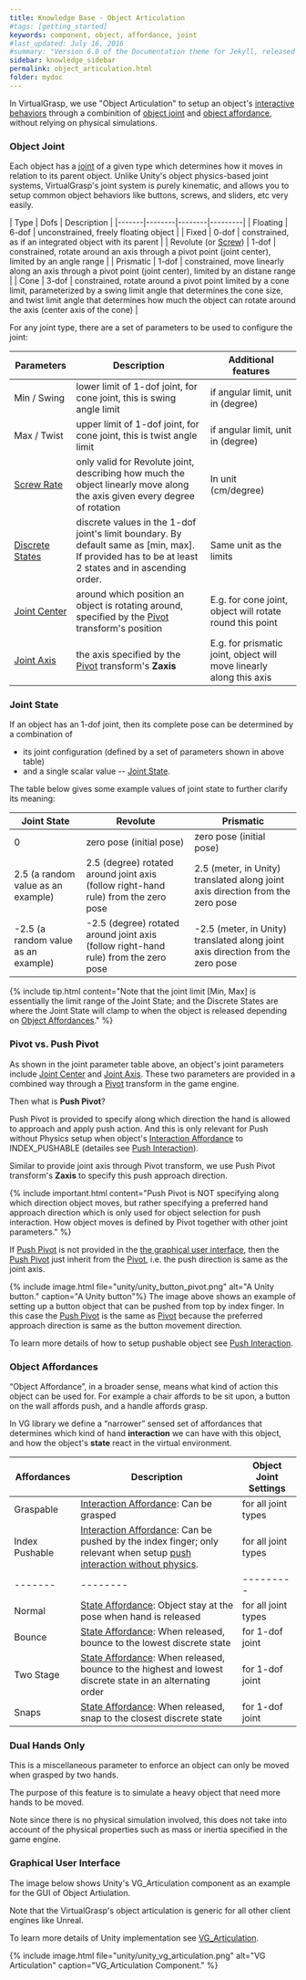 ```yaml
---
title: Knowledge Base - Object Articulation
#tags: [getting_started]
keywords: component, object, affordance, joint
#last_updated: July 16, 2016
#summary: "Version 6.0 of the Documentation theme for Jekyll, released July 4, 2016, implements relative links so you can view the files offline or on any server without configuring urls and baseurls. Additionally, you can store pages in subdirectories. Templates for alerts and images are available."
sidebar: knowledge_sidebar
permalink: object_articulation.html
folder: mydoc
---
```


In VirtualGrasp, we use "Object Articulation" to setup an object's 
<a href="#" data-toggle="tooltip" data-original-title="{{site.data.glossary.InteractiveBehaviors}}">interactive behaviors</a> through a combinition of
<a href="#" data-toggle="tooltip" data-original-title="{{site.data.glossary.Joint}}">object joint</a> and
<a href="#" data-toggle="tooltip" data-original-title="{{site.data.glossary.Affordance}}">object affordance</a>,
without relying on physical simulations.

### Object Joint

Each object has a <a href="#" data-toggle="tooltip" data-original-title="{{site.data.glossary.Joint}}">joint</a> of a given type which determines how it moves in relation to its parent object.
Unlike Unity's object physics-based joint systems, VirtualGrasp's joint system is purely kinematic, and allows you to setup common object behaviors like buttons, screws, and sliders, etc very easily. 
   

| Type | Dofs | Description |
|-------|--------|--------|---------|
| Floating | 6-dof | unconstrained, freely floating object | 
| Fixed | 0-dof | constrained, as if an integrated object with its parent | 
| Revolute (or <a href="#" data-toggle="tooltip" data-original-title="{{site.data.glossary.ScrewJoint}}">Screw</a>) | 1-dof | constrained, rotate around an axis through a pivot point (joint center), limited by an angle range | 
| Prismatic | 1-dof | constrained, move linearly along an axis through a pivot point (joint center), limited by an distane range | 
| Cone | 3-dof | constrained, rotate around a pivot point limited by a cone limit, parameterized by a swing limit angle that determines the cone size, and twist limit angle that determines how much the object can rotate around the axis (center axis of the cone) |

For any joint type, there are a set of parameters to be used to configure the joint:

| Parameters | Description | Additional features |
|-------|--------|---------|
| Min / Swing | lower limit of 1-dof joint, for cone joint, this is swing angle limit | if angular limit, unit in (degree)|
| Max / Twist | upper limit of 1-dof joint, for cone joint, this is twist angle limit | if angular limit, unit in (degree) |
| <a href="#" data-toggle="tooltip" data-original-title="{{site.data.glossary.ScrewRate}}">Screw Rate</a> | only valid for Revolute joint, describing how much the object linearly move along the axis given every degree of rotation | In unit (cm/degree) | 
| <a href="#" data-toggle="tooltip" data-original-title="{{site.data.glossary.DiscreteStates}}">Discrete States</a> | discrete values in the 1-dof joint's limit boundary. By default same as [min, max]. If provided has to be at least 2 states and in ascending order. | Same unit as the limits | 
| <a href="#" data-toggle="tooltip" data-original-title="{{site.data.glossary.JointCenter}}">Joint Center</a> | around which position an object is rotating around, specified by the <a href="#" data-toggle="tooltip" data-original-title="{{site.data.glossary.Pivot}}">Pivot</a> transform's position | E.g. for cone joint, object will rotate round this point | 
| <a href="#" data-toggle="tooltip" data-original-title="{{site.data.glossary.JointAxis}}">Joint Axis</a> | the axis specified by the <a href="#" data-toggle="tooltip" data-original-title="{{site.data.glossary.Pivot}}">Pivot</a> transform's **Zaxis** | E.g. for prismatic joint, object will move linearly along this axis | 

### Joint State

If an object has an 1-dof joint, then its complete pose can be determined by a combination of 
* its joint configuration (defined by a set of parameters shown in above table) 
* and a single scalar value -- <a href="#" data-toggle="tooltip" data-original-title="{{site.data.glossary.JointState}}">Joint State</a>. 

The table below gives some example values of joint state to further clarify its meaning:

| Joint State | Revolute | Prismatic|
|-------|--------|---------|
| 0 | zero pose (initial pose) | zero pose (initial pose) |
| 2.5 (a random value as an example) | 2.5 (degree) rotated around joint axis (follow right-hand rule) from the zero pose | 2.5 (meter, in Unity) translated along joint axis direction from the zero pose |
| -2.5 (a random value as an example) | -2.5 (degree) rotated around joint axis (follow right-hand rule) from the zero pose | -2.5 (meter, in Unity) translated along joint axis direction from the zero pose |

{% include tip.html content="Note that the joint limit [Min, Max] is essentially the limit range of the Joint State; and the Discrete States are 
 where the Joint State will clamp to when the object is released depending on [Object Affordances](#object-affordances)." %}


### Pivot vs. Push Pivot

As shown in the joint parameter table above, an object's joint parameters include 
<a href="#" data-toggle="tooltip" data-original-title="{{site.data.glossary.JointCenter}}">Joint Center</a> and
<a href="#" data-toggle="tooltip" data-original-title="{{site.data.glossary.JointAxis}}">Joint Axis</a>.
These two parameters are provided in a combined way through a 
<a href="#" data-toggle="tooltip" data-original-title="{{site.data.glossary.Pivot}}">Pivot</a> transform in the game engine. 

Then what is **Push Pivot**? 

Push Pivot is provided to specify along which direction the hand is allowed to approach and apply push action. 
And this is only relevant for Push without Physics setup when object's <a href="#" data-toggle="tooltip" data-original-title="{{site.data.glossary.InteractionAffordance}}">Interaction Affordance</a> 
to INDEX_PUSHABLE (detailes see [Push Interaction](push_interaction.html#push-articulation)).

Similar to provide joint axis through Pivot transform, we use Push Pivot transform's **Zaxis** to specify this push approach direction. 

{% include important.html content="Push Pivot is NOT specifying along which direction object moves, 
but rather specifying a preferred hand approach direction which is only used for object selection for
push interaction. How object moves is defined by Pivot together with other joint parameters." %}

If <a href="#" data-toggle="tooltip" data-original-title="{{site.data.glossary.PushPivot}}">Push Pivot</a>
 is not provided in the [the graphical user interface](#graphical-user-interface), then the <a href="#" data-toggle="tooltip" data-original-title="{{site.data.glossary.PushPivot}}">Push Pivot</a>
 just inherit from the <a href="#" data-toggle="tooltip" data-original-title="{{site.data.glossary.Pivot}}">Pivot</a>,
i.e. the push direction is same as the joint axis. 

{% include image.html file="unity/unity_button_pivot.png" alt="A Unity button." caption="A Unity button"%}
The image above shows an example of setting up a button object that can be pushed from top by index finger. 
In this case the <a href="#" data-toggle="tooltip" data-original-title="{{site.data.glossary.PushPivot}}">Push Pivot</a>
is the same as <a href="#" data-toggle="tooltip" data-original-title="{{site.data.glossary.Pivot}}">Pivot</a>
because the preferred approach direction is same as the button movement direction.

To learn more details of how to setup pushable object see [Push Interaction](push_interaction.html#push-without-physics).


### Object Affordances

“Object Affordance”, in a broader sense, means what kind of action this object can be used for. 
For example a chair affords to be sit upon, a button on the wall affords push, and a handle affords grasp.

In VG library we define a “narrower” sensed set of affordances that determines which kind of hand **interaction** we can have with this object,
 and how the object's **state** react in the virtual environment. 

| Affordances | Description | Object Joint Settings |
|-------|--------|---------|
| Graspable | <a href="#" data-toggle="tooltip" data-original-title="{{site.data.glossary.InteractionAffordance}}">Interaction Affordance</a>: Can be grasped | for all joint types | 
| Index Pushable | <a href="#" data-toggle="tooltip" data-original-title="{{site.data.glossary.InteractionAffordance}}">Interaction Affordance</a>: Can be pushed by the index finger; only relevant when setup [push interaction without physics](push_interaction.html#push-without-physics).| for all joint types | 
|-------|--------|---------|
| Normal | <a href="#" data-toggle="tooltip" data-original-title="{{site.data.glossary.StateAffordance}}">State Affordance</a>: Object stay at the pose when hand is released  | for all joint types| 
| Bounce | <a href="#" data-toggle="tooltip" data-original-title="{{site.data.glossary.StateAffordance}}">State Affordance</a>: When released, bounce to the lowest discrete state | for 1-dof joint | 
| Two Stage | <a href="#" data-toggle="tooltip" data-original-title="{{site.data.glossary.StateAffordance}}">State Affordance</a>: When released, bounce to the highest and lowest discrete state in an alternating order | for 1-dof joint | 
| Snaps | <a href="#" data-toggle="tooltip" data-original-title="{{site.data.glossary.StateAffordance}}">State Affordance</a>: When released, snap to the closest discrete state | for 1-dof joint | 

### Dual Hands Only

This is a miscellaneous parameter to enforce an object can only be moved when grasped by two hands. 

The purpose of this feature is to simulate a heavy object that need more hands to be moved. 

Note since there is no physical simulation involved, this does not take into account of the physical properties such as
mass or inertia specified in the game engine. 

### Graphical User Interface

The image below shows Unity's VG_Articulation component as an example for the GUI of Object Artiulation.

Note that the VirtualGrasp's object articulation is generic for all other client engines like Unreal.

To learn more details of Unity implementation see [VG_Articulation](unity_component_vgarticulation.html#unity-component-vgarticulation).

{% include image.html file="unity/unity_vg_articulation.png" alt="VG Articulation" caption="VG_Articulation Component." %}

